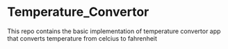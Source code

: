 # Temperature_Convertor
This repo contains the basic implementation of temperature convertor app that converts temperature from celcius to fahrenheit 
